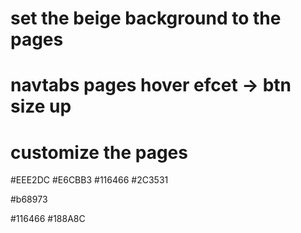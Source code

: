# set the beige background to the pages 
# navtabs pages hover efcet -> btn size up
# customize the pages

#EEE2DC
#E6CBB3
#116466
#2C3531

#b68973

#116466
#188A8C